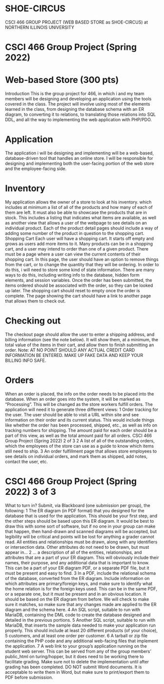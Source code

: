 # SHOE-CIRCUS
CSCI 466 GROUP PROJECT (WEB BASED STORE as SHOE-CIRCUS) at NORTHERN ILLINOIS UNIVERSITY


# CSCI 466 Group Project (Spring 2022)
# Web-based Store (300 pts)
Introduction
This is the group project for 466, in which i and my team members will be designing and developing an application using the tools covered in the class.
The project will involve using most of the elements learned in the class, from designing the database schema with an ER diagram,
to converting it to relations, to translating those relations into SQL DDL, and all the way to implementing the web application
with PHP/PDO.

# Application
The application i will be designing and implementing will be a web-based, database-driven tool that handles an online store.
I will be responsible for designing and implementing both the user-facing portion of the web store and the employee-facing
side.
# Inventory
My application allows the owner of a store to look at his inventory. which includes at minimum a list of all of the products
and how many of each of them are left.
It must also be able to showcase the products that are in stock. This includes a listing that indicates what items are available, as
well as another view that allows a user of the webpage to see details on an individual product. 
Each of the product detail pages should include a way of adding some number of the product in question to the shopping cart.
Shopping Cart
Each user will have a shopping cart. It starts off empty and grows as users add more items to it. Many products can be in a shopping
cart, and a user may intend to order than one of a given product. There must be a page where a user can view the current contents
of their shopping cart.
In this page, the user should have an option to remove things from the cart, or to change the quantity that they will be ordering.
In order to do this, i will need to store some kind of state information. There are many ways to do this, including writing info
to the database, hidden form elements, and session variables. 
Once the order has been submitted, the items ordered should be associated with the order, so they can be looked up later. The
shopping cart should reset to empty once the order is complete.
The page showing the cart should have a link to another page that allows them to check out.
# Checking out
The checkout page should allow the user to enter a shipping address, and billing information (see the note below). It will show
them, at a minimum, the total value of the items in their cart, and allow them to finish submitting an order.
Note: AT NO POINT SHOULD ANY ACTUAL CREDIT CARD INFORMATION BE ENTERED. MAKE UP
FAKE DATA AND KEEP YOUR BILLING INFO SAFE.
# Orders
When an order is placed, the info on the order needs to be placed into the database. When an order goes into the system, it will
be marked as “Processing”. This will be changed as the store workers fulfill orders. The application will need it to generate three
different views:
1 Order tracking for the user. The user should be able to visit a URL within site and see information on their order and
its current status. This would include things like whether the order has been processed, shipped, etc., as well as info on
tracking numbers for shipping. The amount paid for each order should be a part of this view, as well as the total amount
paid for all orders.
CSCI 466 Group Project (Spring 2022) 2 of 3
2 A list of all of the outstanding orders, which the employees of the store can use as a guide to know which items still need to
ship.
3 An order fulfillment page that allows store employees to see details on individual orders, and mark them as shipped, add
notes, contact the user, etc.

# CSCI 466 Group Project (Spring 2022) 3 of 3
What to turn in?
Submit, via Blackboard (one submission per group), the following:
1 The ER diagram (in PDF format) that you designed for the database that is used for the application. This should be your first
step, and the other steps should be based upon this ER diagram. It would be best to draw this with some sort of software,
but if no one in your group can make that happen, then hand-drawn and scanned diagrams will be accepted, but legibility
will be critical and points will be lost for anything a grader cannot read. All entities and relationships must be drawn, along
with any identifiers or intersection data. Other attributes do not need to be drawn, but must appear in…
2 … a description of all of the entities, relationships, and attributes that are a part of your ER diagram. This will obviously
include their names, their purpose, and any additional data that is important to know. This can be a part of your ER diagram
PDF, or a separate PDF file, but it must be present and easy to find.
3 In a PDF, include the relational schema of the database, converted from the ER diagram. Include information on which
attributes are primary/foreign keys, and make sure to identify what the home relation is for the foreign keys used. This can
be in the same PDF, or a separate one, but it must be present and in an obvious location. It should be based on the ER
diagram from before. We will check to make sure it matches, so make sure that any changes made are applied to the ER
diagram and the schema here.
4 An SQL script, suitable to run with MariaDB, containing the DML code to create the database designed and detailed in the
previous portions.
5 Another SQL script, suitable to run with MariaDB, that inserts the sample data needed to make your application run properly.
This should include at least 20 different products (of your choice), 5 customers, and at least one order per customer.
6 A tarball or zip file containing the PHP code and any additional web-facing files that implement the application.
7 A web link to your group’s application running on the student web server. This can be served from any of the group members’
public_html on turing/hopper, but it does need to be working there to facilitate grading. Make sure not to delete the
implementation until after grading has been completed.
DO NOT submit Word documents. It is acceptable to write them in Word, but make sure to print/export them to PDF before
submission.

